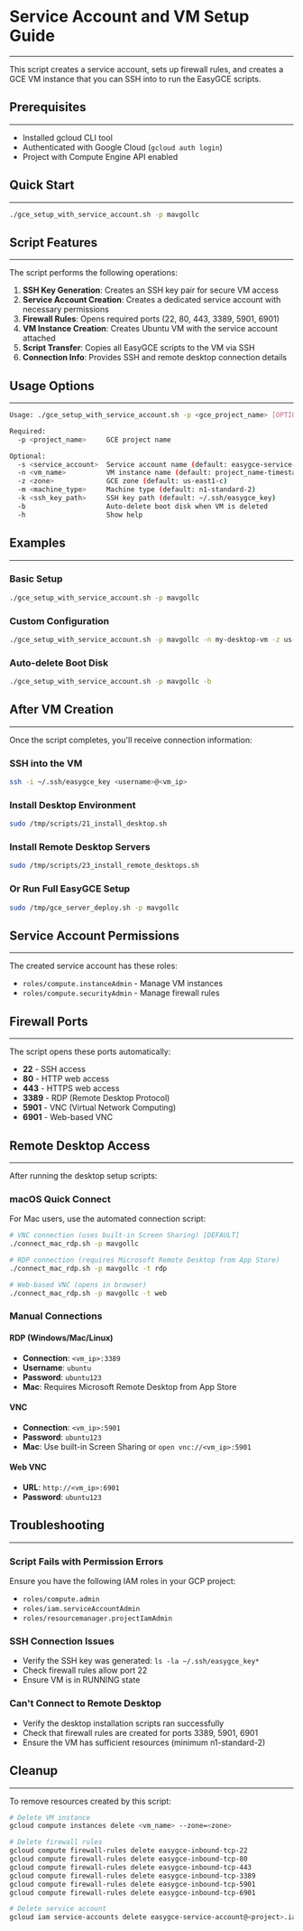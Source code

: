 # Service Account and VM Setup Guide
----------------------------------------

This script creates a service account, sets up firewall rules, and creates a GCE VM instance that you can SSH into to run the EasyGCE scripts.

## Prerequisites
-----------------

* Installed gcloud CLI tool
* Authenticated with Google Cloud (`gcloud auth login`)
* Project with Compute Engine API enabled

## Quick Start
--------------

```bash
./gce_setup_with_service_account.sh -p mavgollc
```

## Script Features
------------------

The script performs the following operations:

1. **SSH Key Generation**: Creates an SSH key pair for secure VM access
2. **Service Account Creation**: Creates a dedicated service account with necessary permissions
3. **Firewall Rules**: Opens required ports (22, 80, 443, 3389, 5901, 6901)
4. **VM Instance Creation**: Creates Ubuntu VM with the service account attached
5. **Script Transfer**: Copies all EasyGCE scripts to the VM via SSH
6. **Connection Info**: Provides SSH and remote desktop connection details

## Usage Options
----------------

```bash
Usage: ./gce_setup_with_service_account.sh -p <gce_project_name> [OPTIONS]

Required:
  -p <project_name>     GCE project name

Optional:
  -s <service_account>  Service account name (default: easygce-service-account)
  -n <vm_name>          VM instance name (default: project_name-timestamp)
  -z <zone>             GCE zone (default: us-east1-c)
  -m <machine_type>     Machine type (default: n1-standard-2)
  -k <ssh_key_path>     SSH key path (default: ~/.ssh/easygce_key)
  -b                    Auto-delete boot disk when VM is deleted
  -h                    Show help
```

## Examples
-----------

### Basic Setup
```bash
./gce_setup_with_service_account.sh -p mavgollc
```

### Custom Configuration
```bash
./gce_setup_with_service_account.sh -p mavgollc -n my-desktop-vm -z us-west1-a -m n1-standard-4
```

### Auto-delete Boot Disk
```bash
./gce_setup_with_service_account.sh -p mavgollc -b
```

## After VM Creation
--------------------

Once the script completes, you'll receive connection information:

### SSH into the VM
```bash
ssh -i ~/.ssh/easygce_key <username>@<vm_ip>
```

### Install Desktop Environment
```bash
sudo /tmp/scripts/21_install_desktop.sh
```

### Install Remote Desktop Servers
```bash
sudo /tmp/scripts/23_install_remote_desktops.sh
```

### Or Run Full EasyGCE Setup
```bash
sudo /tmp/gce_server_deploy.sh -p mavgollc
```

## Service Account Permissions
------------------------------

The created service account has these roles:
* `roles/compute.instanceAdmin` - Manage VM instances
* `roles/compute.securityAdmin` - Manage firewall rules

## Firewall Ports
-----------------

The script opens these ports automatically:
* **22** - SSH access
* **80** - HTTP web access
* **443** - HTTPS web access
* **3389** - RDP (Remote Desktop Protocol)
* **5901** - VNC (Virtual Network Computing)
* **6901** - Web-based VNC

## Remote Desktop Access
------------------------

After running the desktop setup scripts:

### macOS Quick Connect
For Mac users, use the automated connection script:
```bash
# VNC connection (uses built-in Screen Sharing) [DEFAULT]
./connect_mac_rdp.sh -p mavgollc

# RDP connection (requires Microsoft Remote Desktop from App Store)
./connect_mac_rdp.sh -p mavgollc -t rdp

# Web-based VNC (opens in browser)
./connect_mac_rdp.sh -p mavgollc -t web
```

### Manual Connections

#### RDP (Windows/Mac/Linux)
* **Connection**: `<vm_ip>:3389`
* **Username**: `ubuntu`
* **Password**: `ubuntu123`
* **Mac**: Requires Microsoft Remote Desktop from App Store

#### VNC
* **Connection**: `<vm_ip>:5901`
* **Password**: `ubuntu123`
* **Mac**: Use built-in Screen Sharing or `open vnc://<vm_ip>:5901`

#### Web VNC
* **URL**: `http://<vm_ip>:6901`
* **Password**: `ubuntu123`

## Troubleshooting
------------------

### Script Fails with Permission Errors
Ensure you have the following IAM roles in your GCP project:
* `roles/compute.admin`
* `roles/iam.serviceAccountAdmin`
* `roles/resourcemanager.projectIamAdmin`

### SSH Connection Issues
* Verify the SSH key was generated: `ls -la ~/.ssh/easygce_key*`
* Check firewall rules allow port 22
* Ensure VM is in RUNNING state

### Can't Connect to Remote Desktop
* Verify the desktop installation scripts ran successfully
* Check that firewall rules are created for ports 3389, 5901, 6901
* Ensure the VM has sufficient resources (minimum n1-standard-2)

## Cleanup
----------

To remove resources created by this script:

```bash
# Delete VM instance
gcloud compute instances delete <vm_name> --zone=<zone>

# Delete firewall rules
gcloud compute firewall-rules delete easygce-inbound-tcp-22
gcloud compute firewall-rules delete easygce-inbound-tcp-80
gcloud compute firewall-rules delete easygce-inbound-tcp-443
gcloud compute firewall-rules delete easygce-inbound-tcp-3389
gcloud compute firewall-rules delete easygce-inbound-tcp-5901
gcloud compute firewall-rules delete easygce-inbound-tcp-6901

# Delete service account
gcloud iam service-accounts delete easygce-service-account@<project>.iam.gserviceaccount.com
```